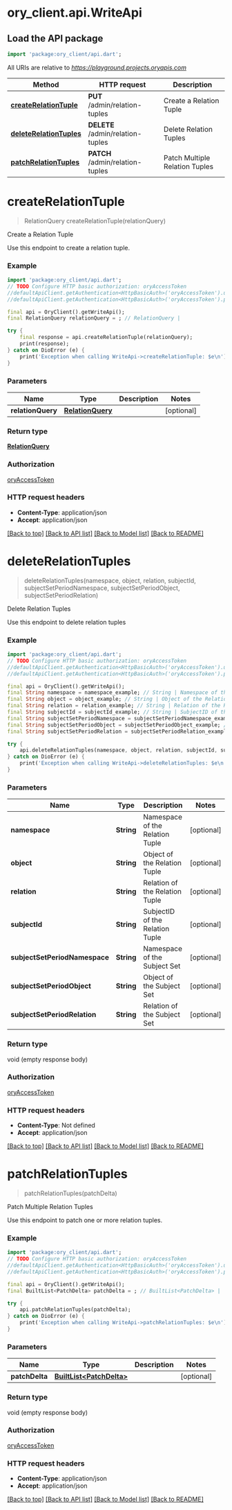 # ory_client.api.WriteApi

## Load the API package
```dart
import 'package:ory_client/api.dart';
```

All URIs are relative to *https://playground.projects.oryapis.com*

Method | HTTP request | Description
------------- | ------------- | -------------
[**createRelationTuple**](WriteApi.md#createrelationtuple) | **PUT** /admin/relation-tuples | Create a Relation Tuple
[**deleteRelationTuples**](WriteApi.md#deleterelationtuples) | **DELETE** /admin/relation-tuples | Delete Relation Tuples
[**patchRelationTuples**](WriteApi.md#patchrelationtuples) | **PATCH** /admin/relation-tuples | Patch Multiple Relation Tuples


# **createRelationTuple**
> RelationQuery createRelationTuple(relationQuery)

Create a Relation Tuple

Use this endpoint to create a relation tuple.

### Example
```dart
import 'package:ory_client/api.dart';
// TODO Configure HTTP basic authorization: oryAccessToken
//defaultApiClient.getAuthentication<HttpBasicAuth>('oryAccessToken').username = 'YOUR_USERNAME'
//defaultApiClient.getAuthentication<HttpBasicAuth>('oryAccessToken').password = 'YOUR_PASSWORD';

final api = OryClient().getWriteApi();
final RelationQuery relationQuery = ; // RelationQuery | 

try {
    final response = api.createRelationTuple(relationQuery);
    print(response);
} catch on DioError (e) {
    print('Exception when calling WriteApi->createRelationTuple: $e\n');
}
```

### Parameters

Name | Type | Description  | Notes
------------- | ------------- | ------------- | -------------
 **relationQuery** | [**RelationQuery**](RelationQuery.md)|  | [optional] 

### Return type

[**RelationQuery**](RelationQuery.md)

### Authorization

[oryAccessToken](../README.md#oryAccessToken)

### HTTP request headers

 - **Content-Type**: application/json
 - **Accept**: application/json

[[Back to top]](#) [[Back to API list]](../README.md#documentation-for-api-endpoints) [[Back to Model list]](../README.md#documentation-for-models) [[Back to README]](../README.md)

# **deleteRelationTuples**
> deleteRelationTuples(namespace, object, relation, subjectId, subjectSetPeriodNamespace, subjectSetPeriodObject, subjectSetPeriodRelation)

Delete Relation Tuples

Use this endpoint to delete relation tuples

### Example
```dart
import 'package:ory_client/api.dart';
// TODO Configure HTTP basic authorization: oryAccessToken
//defaultApiClient.getAuthentication<HttpBasicAuth>('oryAccessToken').username = 'YOUR_USERNAME'
//defaultApiClient.getAuthentication<HttpBasicAuth>('oryAccessToken').password = 'YOUR_PASSWORD';

final api = OryClient().getWriteApi();
final String namespace = namespace_example; // String | Namespace of the Relation Tuple
final String object = object_example; // String | Object of the Relation Tuple
final String relation = relation_example; // String | Relation of the Relation Tuple
final String subjectId = subjectId_example; // String | SubjectID of the Relation Tuple
final String subjectSetPeriodNamespace = subjectSetPeriodNamespace_example; // String | Namespace of the Subject Set
final String subjectSetPeriodObject = subjectSetPeriodObject_example; // String | Object of the Subject Set
final String subjectSetPeriodRelation = subjectSetPeriodRelation_example; // String | Relation of the Subject Set

try {
    api.deleteRelationTuples(namespace, object, relation, subjectId, subjectSetPeriodNamespace, subjectSetPeriodObject, subjectSetPeriodRelation);
} catch on DioError (e) {
    print('Exception when calling WriteApi->deleteRelationTuples: $e\n');
}
```

### Parameters

Name | Type | Description  | Notes
------------- | ------------- | ------------- | -------------
 **namespace** | **String**| Namespace of the Relation Tuple | [optional] 
 **object** | **String**| Object of the Relation Tuple | [optional] 
 **relation** | **String**| Relation of the Relation Tuple | [optional] 
 **subjectId** | **String**| SubjectID of the Relation Tuple | [optional] 
 **subjectSetPeriodNamespace** | **String**| Namespace of the Subject Set | [optional] 
 **subjectSetPeriodObject** | **String**| Object of the Subject Set | [optional] 
 **subjectSetPeriodRelation** | **String**| Relation of the Subject Set | [optional] 

### Return type

void (empty response body)

### Authorization

[oryAccessToken](../README.md#oryAccessToken)

### HTTP request headers

 - **Content-Type**: Not defined
 - **Accept**: application/json

[[Back to top]](#) [[Back to API list]](../README.md#documentation-for-api-endpoints) [[Back to Model list]](../README.md#documentation-for-models) [[Back to README]](../README.md)

# **patchRelationTuples**
> patchRelationTuples(patchDelta)

Patch Multiple Relation Tuples

Use this endpoint to patch one or more relation tuples.

### Example
```dart
import 'package:ory_client/api.dart';
// TODO Configure HTTP basic authorization: oryAccessToken
//defaultApiClient.getAuthentication<HttpBasicAuth>('oryAccessToken').username = 'YOUR_USERNAME'
//defaultApiClient.getAuthentication<HttpBasicAuth>('oryAccessToken').password = 'YOUR_PASSWORD';

final api = OryClient().getWriteApi();
final BuiltList<PatchDelta> patchDelta = ; // BuiltList<PatchDelta> | 

try {
    api.patchRelationTuples(patchDelta);
} catch on DioError (e) {
    print('Exception when calling WriteApi->patchRelationTuples: $e\n');
}
```

### Parameters

Name | Type | Description  | Notes
------------- | ------------- | ------------- | -------------
 **patchDelta** | [**BuiltList&lt;PatchDelta&gt;**](PatchDelta.md)|  | [optional] 

### Return type

void (empty response body)

### Authorization

[oryAccessToken](../README.md#oryAccessToken)

### HTTP request headers

 - **Content-Type**: application/json
 - **Accept**: application/json

[[Back to top]](#) [[Back to API list]](../README.md#documentation-for-api-endpoints) [[Back to Model list]](../README.md#documentation-for-models) [[Back to README]](../README.md)

